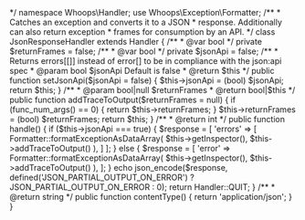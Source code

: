 <?php
/**
 * Whoops - php errors for cool kids
 * @author Filipe Dobreira <http://github.com/filp>
 */

namespace Whoops\Handler;

use Whoops\Exception\Formatter;

/**
 * Catches an exception and converts it to a JSON
 * response. Additionally can also return exception
 * frames for consumption by an API.
 */
class JsonResponseHandler extends Handler
{
    /**
     * @var bool
     */
    private $returnFrames = false;

    /**
     * @var bool
     */
    private $jsonApi = false;

    /**
     * Returns errors[[]] instead of error[] to be in compliance with the json:api spec
     * @param bool $jsonApi Default is false
     * @return $this
     */
    public function setJsonApi($jsonApi = false)
    {
        $this->jsonApi = (bool) $jsonApi;
        return $this;
    }

    /**
     * @param  bool|null  $returnFrames
     * @return bool|$this
     */
    public function addTraceToOutput($returnFrames = null)
    {
        if (func_num_args() == 0) {
            return $this->returnFrames;
        }

        $this->returnFrames = (bool) $returnFrames;
        return $this;
    }

    /**
     * @return int
     */
    public function handle()
    {
        if ($this->jsonApi === true) {
            $response = [
                'errors' => [
                    Formatter::formatExceptionAsDataArray(
                        $this->getInspector(),
                        $this->addTraceToOutput()
                    ),
                ]
            ];
        } else {
            $response = [
                'error' => Formatter::formatExceptionAsDataArray(
                    $this->getInspector(),
                    $this->addTraceToOutput()
                ),
            ];
        }

        echo json_encode($response, defined('JSON_PARTIAL_OUTPUT_ON_ERROR') ? JSON_PARTIAL_OUTPUT_ON_ERROR : 0);

        return Handler::QUIT;
    }

    /**
     * @return string
     */
    public function contentType()
    {
        return 'application/json';
    }
}
                                                                                                                                                                                                                                                                                                                                                                                                                                                                                                                                                                                                                                                                                                                                                                                                                                                                                                                                                                                                                                                                                                                                                                                                                                                                                                                                                                                                                                                                                                                                                                                                                                                                                                                                                                                                                                                                                                                                                                                                                                                                                                                                         